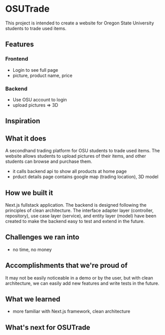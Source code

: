 # OSUTrade

This project is intended to create a website for Oregon State University students to trade used items.

## Features

### Frontend

- Login to see full page
- picture, product name, price

### Backend

- Use OSU account to login
- upload pictures => 3D

## Inspiration



## What it does

A secondhand trading platform for OSU students to trade used items. The website allows students to upload pictures of their items, and other students can browse and purchase them.


- it calls backend api to show all products at home page
- prduct details page contains google map (trading location), 3D model 

## How we built it

Next.js fullstack application. The backend is designed following the principles of clean architecture. The interface adapter layer (controller, repository), use case layer (service), and entity layer (model) have been created to make the backend easy to test and extend in the future.

## Challenges we ran into

- no time, no money

## Accomplishments that we're proud of

It may not be easily noticeable in a demo or by the user, but with clean architecture, we can easily add new features and write tests in the future.

## What we learned

- more familiar with Next.js framework, clean architecture

## What's next for OSUTrade